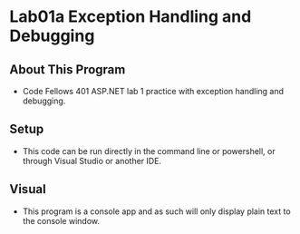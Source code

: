 # Lab01a Exception Handling and Debugging

## About This Program
- Code Fellows 401 ASP.NET lab 1 practice with exception handling and debugging.

## Setup
- This code can be run directly in the command line or powershell, or through Visual Studio or another IDE.

## Visual
- This program is a console app and as such will only display plain text to the console window.